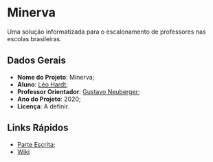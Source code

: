 # Minerva

Uma solução informatizada para o escalonamento de professores nas escolas brasileiras.


## Dados Gerais

- **Nome do Projeto**: Minerva;
- **Aluno**: [Léo Hardt](http://buscatextual.cnpq.br/buscatextual/visualizacv.do?id=K2463923J2);
- **Professor Orientador**: [Gustavo Neuberger](http://buscatextual.cnpq.br/buscatextual/visualizacv.do?id=K4764159Y6);
- **Ano do Projeto**: 2020;
- **Licença**: A definir.

## Links Rápidos

- [Parte Escrita](doc/texto.pdf);
- [Wiki](https://github.com/lhardt/Minerva/wiki)
